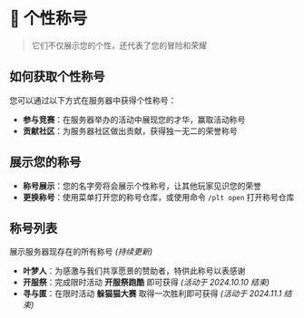 # 👑 个性称号

> 它们不仅展示您的个性，还代表了您的冒险和荣耀

## 如何获取个性称号

您可以通过以下方式在服务器中获得个性称号：

- **参与竞赛**：在服务器举办的活动中展现您的才华，赢取活动称号
- **贡献社区**：为服务器社区做出贡献，获得独一无二的荣誉称号

## 展示您的称号

- **称号展示**：您的名字旁将会展示个性称号，让其他玩家见识您的荣誉
- **更换称号**：使用菜单打开您的称号仓库，或使用命令 `/plt open` 打开称号仓库

## 称号列表

展示服务器现存在的所有称号 _(持续更新)_

- **叶梦人**：为感激与我们共享愿景的赞助者，特供此称号以表感谢
- **开服祭**：完成限时活动 **开服祭跑酷** 即可获得 _(活动于 2024.10.10 结束)_
- **寻与匿**：在限时活动 **躲猫猫大赛** 取得一次胜利即可获得 _(活动于 2024.11.1 结束)_
